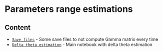 # Parameters range estimations

## Content

- [`Save files`](save_files) - Some save files to not compute Gamma matrix every time
- [`Delta theta estimation`](estimating_delta_theta_final.ipynb) - Main notebook with delta theta estimation
